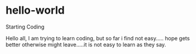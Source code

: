# hello-world
Starting Coding

Hello all, I am trying to learn coding, but so far i find not easy.....
hope gets better otherwise might leave.....it is not easy to learn as they say.
